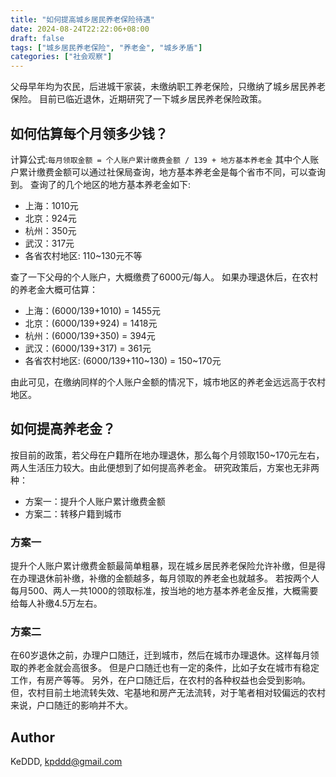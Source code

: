 ```yaml
---
title: "如何提高城乡居民养老保险待遇"
date: 2024-08-24T22:22:06+08:00
draft: false
tags: ["城乡居民养老保险", "养老金", "城乡矛盾"]
categories: ["社会观察"]
---
```


父母早年均为农民，后进城干家装，未缴纳职工养老保险，只缴纳了城乡居民养老保险。
目前已临近退休，近期研究了一下城乡居民养老保险政策。

## 如何估算每个月领多少钱？
计算公式:`每月领取金额 = 个人账户累计缴费金额 / 139 + 地方基本养老金`
其中个人账户累计缴费金额可以通过社保局查询，地方基本养老金是每个省市不同，可以查询到。
查询了的几个地区的地方基本养老金如下:
- 上海：1010元
- 北京：924元
- 杭州：350元
- 武汉：317元
- 各省农村地区: 110~130元不等

查了一下父母的个人账户，大概缴费了6000元/每人。
如果办理退休后，在农村的养老金大概可估算：
- 上海：(6000/139+1010) = 1455元
- 北京：(6000/139+924) = 1418元
- 杭州：(6000/139+350) = 394元
- 武汉：(6000/139+317) = 361元
- 各省农村地区: (6000/139+110~130) = 150~170元

由此可见，在缴纳同样的个人账户金额的情况下，城市地区的养老金远远高于农村地区。

## 如何提高养老金？
按目前的政策，若父母在户籍所在地办理退休，那么每个月领取150~170元左右，两人生活压力较大。由此便想到了如何提高养老金。
研究政策后，方案也无非两种：
- 方案一：提升个人账户累计缴费金额
- 方案二：转移户籍到城市

### 方案一
提升个人账户累计缴费金额最简单粗暴，现在城乡居民养老保险允许补缴，但是得在办理退休前补缴，补缴的金额越多，每月领取的养老金也就越多。
若按两个人每月500、两人一共1000的领取标准，按当地的地方基本养老金反推，大概需要给每人补缴4.5万左右。

### 方案二
在60岁退休之前，办理户口随迁，迁到城市，然后在城市办理退休。这样每月领取的养老金就会高很多。
但是户口随迁也有一定的条件，比如子女在城市有稳定工作，有房产等等。
另外，在户口随迁后，在农村的各种权益也会受到影响。
但，农村目前土地流转失效、宅基地和房产无法流转，对于笔者相对较偏远的农村来说，户口随迁的影响并不大。

## Author
KeDDD, kpddd@gmail.com